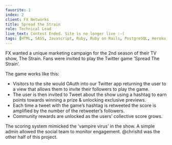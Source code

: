 ```yaml
---
favorite: 1
index: 2
client: FX Networks
title: Spread the Strain
role: Technical Lead
live_text: Contest Ended. Site is no longer live :-(
tags: [HTML, SASS, Javascript, Ruby, Ruby on Rails, PostgreSQL, Heroku, Redis, Clockwork, Google Analytics, Twitter REST API, OAuth]
---
```

FX wanted a unique marketing campaign for the 2nd season of their TV show, The Strain. Fans were invited to play the Twitter game ‘Spread The Strain’.

The game works like this:

* Visitors to the site would OAuth into our Twitter app returning the user to a view that allows them to invite their followers to play the game.
* The user is then invited to Tweet about the show using a hashtag to earn points towards winning a prize & unlocking exclusive previews.
* Each time a tweet with the game’s hashtag is retweeted the score is amplified by the number of the retweeter’s followers.
* Community rewards are unlocked as the users’ collective score grows.

The scoring system mimicked the ‘vampire virus’ in the show. A simple admin allowed the social team to monitor engagement. @chrisltd was the other half of this project.








